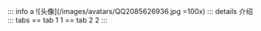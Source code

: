 ::: info a
![头像](/images/avatars/QQ2085626936.jpg =100x)
::: details 介绍
::: tabs
== tab 1
1
== tab 2
2
:::
